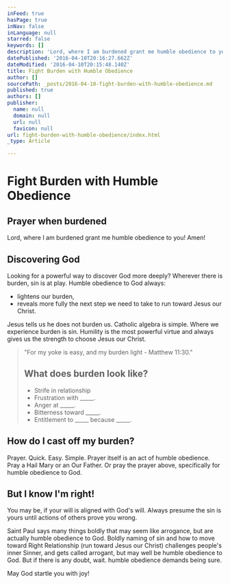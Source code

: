 ```yaml
---
inFeed: true
hasPage: true
inNav: false
inLanguage: null
starred: false
keywords: []
description: 'Lord, where I am burdened grant me humble obedience to you! Amen!'
datePublished: '2016-04-10T20:16:27.662Z'
dateModified: '2016-04-10T20:15:48.140Z'
title: Fight Burden with Humble Obedience
author: []
sourcePath: _posts/2016-04-10-fight-burden-with-humble-obedience.md
published: true
authors: []
publisher:
  name: null
  domain: null
  url: null
  favicon: null
url: fight-burden-with-humble-obedience/index.html
_type: Article

---
```

# Fight Burden with Humble Obedience

## Prayer when burdened

Lord, where I am burdened grant me humble obedience to you! Amen!

## Discovering God

Looking for a powerful way to discover God more deeply? Wherever there is burden, sin is at play. Humble obedience to God always:

* lightens our burden,
* reveals more fully the next step we need to take to run toward Jesus our Christ.

Jesus tells us he does not burden us. Catholic algebra is simple. Where we experience burden is sin. Humility is the most powerful virtue and always gives us the strength to choose Jesus our Christ.

> "For my yoke is easy, and my burden light - Matthew 11:30."
> 
> ## What does burden look like?
> 
> * Strife in relationship
> * Frustration with \_\_\_\_\_.
> * Anger at \_\_\_\_\_.
> * Bitterness toward \_\_\_\_\_.
> * Entitlement to \_\_\_\_\_ because \_\_\_\_\_.

## How do I cast off my burden?

Prayer. Quick. Easy. Simple. Prayer itself is an act of humble obedience. Pray a Hail Mary or an Our Father. Or pray the prayer above, specifically for humble obedience to God.

## But I know I'm right!

You may be, if your will is aligned with God's will. Always presume the sin is yours until actions of others prove you wrong.

Saint Paul says many things boldly that may seem like arrogance, but are actually humble obedience to God. Boldly naming of sin and how to move toward Right Relationship (run toward Jesus our Christ) challenges people's inner Sinner, and gets called arrogant, but may well be humble obedience to God. But if there is any doubt, wait. humble obedience demands being sure.

May God startle you with joy!
